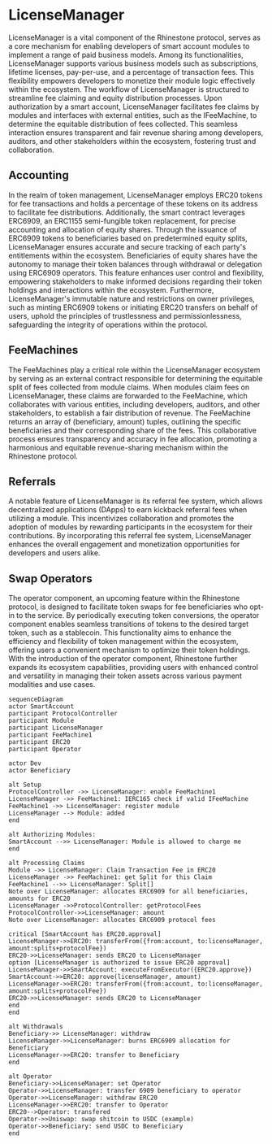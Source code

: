 # LicenseManager

LicenseManager is a vital component of the Rhinestone protocol, serves as a core mechanism for enabling developers of smart account modules to implement a range of paid business models. Among its functionalities, LicenseManager supports various business models such as subscriptions, lifetime licenses, pay-per-use, and a percentage of transaction fees. This flexibility empowers developers to monetize their module logic effectively within the ecosystem.
The workflow of LicenseManager is structured to streamline fee claiming and equity distribution processes. Upon authorization by a smart account, LicenseManager facilitates fee claims by modules and interfaces with external entities, such as the IFeeMachine, to determine the equitable distribution of fees collected. This seamless interaction ensures transparent and fair revenue sharing among developers, auditors, and other stakeholders within the ecosystem, fostering trust and collaboration.

## Accounting

In the realm of token management, LicenseManager employs ERC20 tokens for fee transactions and holds a percentage of these tokens on its address to facilitate fee distributions. Additionally, the smart contract leverages ERC6909, an ERC1155 semi-fungible token replacement, for precise accounting and allocation of equity shares. Through the issuance of ERC6909 tokens to beneficiaries based on predetermined equity splits, LicenseManager ensures accurate and secure tracking of each party's entitlements within the ecosystem.
Beneficiaries of equity shares have the autonomy to manage their token balances through withdrawal or delegation using ERC6909 operators. This feature enhances user control and flexibility, empowering stakeholders to make informed decisions regarding their token holdings and interactions within the ecosystem. Furthermore, LicenseManager's immutable nature and restrictions on owner privileges, such as minting ERC6909 tokens or initiating ERC20 transfers on behalf of users, uphold the principles of trustlessness and permissionlessness, safeguarding the integrity of operations within the protocol.

## FeeMachines

The FeeMachines play a critical role within the LicenseManager ecosystem by serving as an external contract responsible for determining the equitable split of fees collected from module claims. When modules claim fees on LicenseManager, these claims are forwarded to the FeeMachine, which collaborates with various entities, including developers, auditors, and other stakeholders, to establish a fair distribution of revenue. The FeeMachine returns an array of (beneficiary, amount) tuples, outlining the specific beneficiaries and their corresponding share of the fees. This collaborative process ensures transparency and accuracy in fee allocation, promoting a harmonious and equitable revenue-sharing mechanism within the Rhinestone protocol.

## Referrals

A notable feature of LicenseManager is its referral fee system, which allows decentralized applications (DApps) to earn kickback referral fees when utilizing a module. This incentivizes collaboration and promotes the adoption of modules by rewarding participants in the ecosystem for their contributions. By incorporating this referral fee system, LicenseManager enhances the overall engagement and monetization opportunities for developers and users alike.

## Swap Operators

The operator component, an upcoming feature within the Rhinestone protocol, is designed to facilitate token swaps for fee beneficiaries who opt-in to the service. By periodically executing token conversions, the operator component enables seamless transitions of tokens to the desired target token, such as a stablecoin. This functionality aims to enhance the efficiency and flexibility of token management within the ecosystem, offering users a convenient mechanism to optimize their token holdings. With the introduction of the operator component, Rhinestone further expands its ecosystem capabilities, providing users with enhanced control and versatility in managing their token assets across various payment modalities and use cases.

```mermaid
sequenceDiagram
actor SmartAccount
participant ProtocolController
participant Module
participant LicenseManager
participant FeeMachine1
participant ERC20
participant Operator

actor Dev
actor Beneficiary

alt Setup
ProtocolController ->> LicenseManager: enable FeeMachine1
LicenseManager ->> FeeMachine1: IERC165 check if valid IFeeMachine
FeeMachine1 ->> LicenseManager: register module
LicenseManager --> Module: added
end

alt Authorizing Modules:
SmartAccount -->> LicenseManager: Module is allowed to charge me
end

alt Processing Claims
Module ->> LicenseManager: Claim Transaction Fee in ERC20
LicenseManager ->> FeeMachine1: get Split for this Claim
FeeMachine1 -->> LicenseManager: Split[]
Note over LicenseManager: allocates ERC6909 for all beneficiaries, amounts for ERC20
LicenseManager ->>ProtocolController: getProtocolFees
ProtocolController->>LicenseManager: amount
Note over LicenseManager: allocates ERC6909 protocol fees

critical [SmartAccount has ERC20.approval]
LicenseManager->>ERC20: transferFrom({from:account, to:licenseManager, amount:splits+protocolFee})
ERC20->>LicenseManager: sends ERC20 to LicenseManager
option [LicenseManager is authorized to issue ERC20 approval]
LicenseManager->>SmartAccount: executeFromExecutor({ERC20.approve})
SmartAccount->>ERC20: approve(licenseManager, amount)
LicenseManager->>ERC20: transferFrom({from:account, to:licenseManager, amount:splits+protocolFee})
ERC20->>LicenseManager: sends ERC20 to LicenseManager
end
end

alt Withdrawals
Beneficiary->> LicenseManager: withdraw
LicenseManager->>LicenseManager: burns ERC6909 allocation for Beneficiary
LicenseManager->>ERC20: transfer to Beneficiary
end

alt Operator
Beneficiary->>LicenseManager: set Operator
Operator->>LicenseManager: transfer 6909 beneficiary to operator
Operator->>LicenseManager: withdraw ERC20
LicenseManager->>ERC20: transfer to Operator
ERC20-->Operator: transfered
Operator->>Uniswap: swap shitcoin to USDC (example)
Operator->>Beneficiary: send USDC to Beneficiary
end

```
